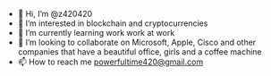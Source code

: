 - 👋 Hi, I’m @z420420
- 👀 I’m interested in blockchain and cryptocurrencies
- 🌱 I’m currently learning work work at work
- 💞️ I’m looking to collaborate on Microsoft, Apple, Cisco and other companies that have a beautiful office, girls and a coffee machine
- 📫 How to reach me powerfultime420@gmail.com

<!---
z420420/z420420 is a ✨ special ✨ repository because its `README.md` (this file) appears on your GitHub profile.
You can click the Preview link to take a look at your changes.
--->

